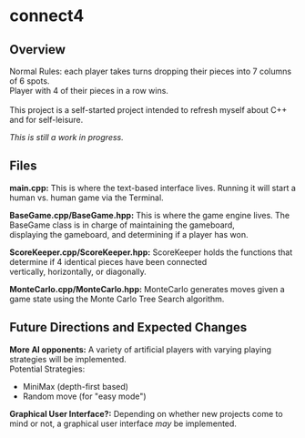 # connect4

## Overview
Normal Rules: each player takes turns dropping their pieces into 7 columns of 6 spots.<br/>
Player with 4 of their pieces in a row wins.<br/>
<br/>
This project is a self-started project intended to refresh myself about C++ and for self-leisure.<br/>

*This is still a work in progress.*

## Files

**main.cpp:** 
This is where the text-based interface lives. Running it will start a human vs. human game via the Terminal.<br/>

**BaseGame.cpp/BaseGame.hpp:**
This is where the game engine lives. The BaseGame class is in charge of maintaining the gameboard,<br/>
displaying the gameboard, and determining if a player has won.

**ScoreKeeper.cpp/ScoreKeeper.hpp:**
ScoreKeeper holds the functions that determine if 4 identical pieces have been connected <br/>
vertically, horizontally, or diagonally.


**MonteCarlo.cpp/MonteCarlo.hpp:**
MonteCarlo generates moves given a game state using the Monte Carlo Tree Search algorithm.


## Future Directions and Expected Changes

**More AI opponents:**
A variety of artificial players with varying playing strategies will be implemented.<br/>
Potential Strategies:<br/> 
  - MiniMax (depth-first based)<br/> 
  - Random move (for "easy mode")<br/>

**Graphical User Interface?:**
Depending on whether new projects come to mind or not, a graphical user interface *may* be implemented.
